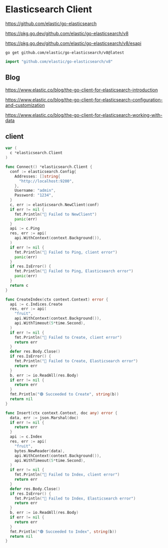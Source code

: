 # Elasticsearch Client

https://github.com/elastic/go-elasticsearch

https://pkg.go.dev/github.com/elastic/go-elasticsearch/v8

https://pkg.go.dev/github.com/elastic/go-elasticsearch/v8/esapi

```shell
go get github.com/elastic/go-elasticsearch/v8@latest
```

```go
import "github.com/elastic/go-elasticsearch/v8"
```

## Blog

https://www.elastic.co/blog/the-go-client-for-elasticsearch-introduction

https://www.elastic.co/blog/the-go-client-for-elasticsearch-configuration-and-customization

https://www.elastic.co/blog/the-go-client-for-elasticsearch-working-with-data

## client

```go
var (
  c *elasticsearch.Client
)
```

```go
func Connect() *elasticsearch.Client {
  conf := elasticsearch.Config{
    Addresses: []string{
      "http://localhost:9200",
    },
    Username: "admin",
    Password: "1234",
  }
  c, err := elasticsearch.NewClient(conf)
  if err != nil {
    fmt.Println("🔴 Failed to NewClient")
    panic(err)
  }
  api := c.Ping
  res, err := api(
    api.WithContext(context.Background()),
  )
  if err != nil {
    fmt.Println("🔴 Failed to Ping, client error")
    panic(err)
  }
  if res.IsError() {
    fmt.Println("🔴 Failed to Ping, Elasticsearch error")
    panic(err)
  }
  return c
}
```

```go
func CreateIndex(ctx context.Context) error {
  api := c.Indices.Create
  res, err := api(
    "fruit",
    api.WithContext(context.Background()),
    api.WithTimeout(5*time.Second),
  )
  if err != nil {
    fmt.Println("🔴 Failed to Create, client error")
    return err
  }
  defer res.Body.Close()
  if res.IsError() {
    fmt.Println("🔴 Failed to Create, Elasticsearch error")
    return err
  }
  b, err := io.ReadAll(res.Body)
  if err != nil {
    return err
  }
  fmt.Println("🟢 Succeeded to Create", string(b))
  return nil
}
```

```go
func Insert(ctx context.Context, doc any) error {
  data, err := json.Marshal(doc)
  if err != nil {
    return err
  }
  api := c.Index
  res, err := api(
    "fruit",
    bytes.NewReader(data),
    api.WithContext(context.Background()),
    api.WithTimeout(5*time.Second),
  )
  if err != nil {
    fmt.Println("🔴 Failed to Index, client error")
    return err
  }
  defer res.Body.Close()
  if res.IsError() {
    fmt.Println("🔴 Failed to Index, Elasticsearch error")
    return err
  }
  b, err := io.ReadAll(res.Body)
  if err != nil {
    return err
  }
  fmt.Println("🟢 Succeeded to Index", string(b))
  return nil
}
```
